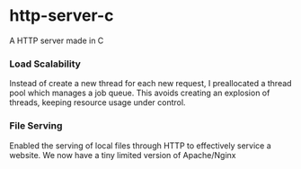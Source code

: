 # http-server-c
A HTTP server made in C


### Load Scalability

Instead of create a new thread for each new request, I preallocated a thread pool which manages a job queue.
This avoids creating an explosion of threads, keeping resource usage under control.

### File Serving

Enabled the serving of local files through HTTP to effectively service a website.
We now have a tiny limited version of Apache/Nginx 